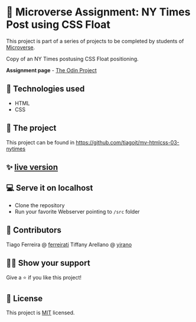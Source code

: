 # 📃 Microverse Assignment: NY Times Post using CSS Float
This project is part of a series of projects to be completed by students of [Microverse](https://www.microverse.org/ 'The Global School for Remote Software Developers!').

Copy of an NY Times postusing CSS Float positioning.

**Assignment page** - [The Odin Project](https://www.theodinproject.com/courses/html5-and-css3/lessons/positioning-and-floating-elements)

## 📡 Technologies used
- HTML
- CSS

## 🚀 The project
This project can be found in https://github.com/tiagoit/mv-htmlcss-03-nytimes

## ✨ [live version](https://tiagoit.github.io/mv-htmlcss-03-nytimes/src/)

## 💻 Serve it on localhost
  - Clone the repository
  - Run your favorite Webserver pointing to `/src` folder

## 🤖 Contributors
Tiago Ferreira @ [ferreirati](https://github.com/tiagoit)
Tiffany Arellano @ [yirano](https://github.com/yirano)

## 🙋‍♂ Show your support
Give a ⭐️ if you like this project!

## 📝 License
This project is [MIT](https://github.com/tiagoit/mv-htmlcss-03-nytimes/license.txt) licensed.
